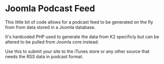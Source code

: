# Joomla Podcast Feed

This little bit of code allows for a podcast feed to be generated on the fly from from data stored in a Joomla database.

It's hardcoded PHP used to generate the data from K2 specificly but can be altered to be pulled from Joomla core instead.

Use this to submit your site to the iTunes store or any other source that needs the RSS data in podcast format.
